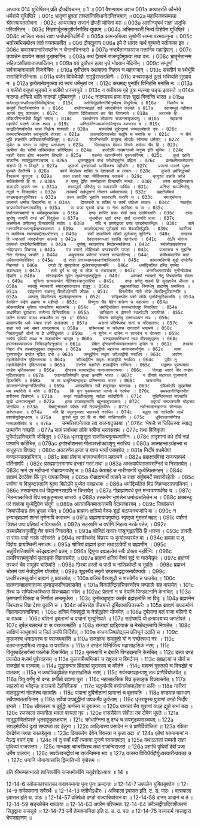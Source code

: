 अध्यायः 014
युधिष्ठिरम् प्रति द्रौपदीवचनम् ॥ 1 ॥
001	वैशम्पायन उवाच 
001a	अव्याहरति कौन्तेये धर्मराजे युधिष्ठिरे ।
001c	भ्रातॄणां ब्रुवतां तांस्तान्विविधान्वेदनिश्चयान् ॥
002a	महाभिजनसम्पन्ना श्रीमत्यायतलोचना ।
002c	अभ्यभाषत राजानं द्रौपदी योषितां वरा ॥
003a	आसीनमृषभं राज्ञां भ्रातृभिः परिवारितम् ।
003c	सिंहशार्दूलसदृशैर्वारणैरिव यूथपम् ॥
004a	अभिमानवती नित्यं विशेषेण युधिष्ठिरे ।
004c	लालिता सततं राज्ञा धर्माधर्मनिदर्शिनी ॥
005a	आमन्त्रयित्वा सुश्रोणी साम्ना परमवल्गुना ।
005c	भर्तारमभिसम्प्रेक्ष्य ततो वचनमब्रवीत् ॥
006	द्रौपद्युवाच 
006a	इमे ते भ्रातरः पार्थ शुष्यन्ते स्तोकका इव ।
006c	वावाश्यमानास्तिष्ठन्ति न चैनानभिनन्दसे ॥
007a	नन्दयैतान्महाराज मत्तानिव महाद्विपान् ।
007c	उपपन्नेन वाक्येन सततं दुःखभागिनः ॥
008a	कथं द्वैतवने राजन्पूर्वमुक्त्वा तथा वचः ।
008c	भ्रातॄनेतान्स्म सहिताञ्शीतवातातपार्दितान् ॥
009a	वयं दुर्योधनं हत्वा मृधे भोक्ष्याम मेदिनीम् ।
009c	सम्पूर्णां सर्वकामानामाहवे विजयैषिणः ॥
010a	नृवीरांश्च रथान्हत्वा निहत्य च महागजान् ।
010c	संस्तीर्य च रथैर्भूमिं ससादिभिररिन्दमाः ॥
011a	यजेम विविधैर्यज्ञैः समृद्धैराप्तदक्षिणैः ।
011c	वनवासकृतं दुःखं भविष्यति सुखाय नः ॥
012a	इत्येतानेवमुक्त्वा त्वं स्वयं धर्मभृतां वर ।
012c	कथमद्य पुनर्वीर विनिहंसि मनांसि नः ॥
013a	न क्लीबो वसुधां भुङ्क्ते न क्लीबो धनमश्नुते ।
013c	न क्लीबस्य गृहे पुत्रा मत्स्याः पङ्क इवासते ॥
014a	नादण्डः क्षत्रियो भाति नादण्डो भूमिमश्नुते ।
014c	नादण्डस्य प्रजा राज्ञः सुखं विन्दन्ति भारत ॥
015a	`सदेवासुरगन्धर्वैरप्सरोभिर्विभूषितम् ।
015c	रक्षोभिर्गुह्यकैर्नागैर्मनुष्यैश्च विभूषितम् ॥
016a	त्रिवर्गेण च सम्पूर्णं त्रिवर्गस्यागमेन च ।
016c	दण्डेनाभ्याहृतं सर्वं जगद्भोगाय कल्पते ॥
017a	स्वायम्भुवं महीपाल आगमं शृणु शाश्वतम् ।
017c	विप्राणां विदितश्चायं तव चैव विशाम्पते ॥
018a	अराजके हि लोकेऽस्मिन्सर्वतो विद्रुते भयात् ।
018c	रक्षार्थमस्य लोकस्य राजानमसृजत्प्रभुः ।
018a	महाकायं महावीर्यं पालने जगतः क्षमम् ॥
019c	अनिलाग्नियमार्काणामिन्द्रस्य वरुणस्य च ।
019c	चन्द्रवित्तेशयोश्चैव मात्रा निर्हृत्य शाश्वतीः ॥
020a	यस्मादेषां सुरेन्द्राणां सम्भवत्यंशतो नृपः ।
020c	तस्मादभिभवत्येष सर्वभूतानि तेजसा ॥
021a	तपत्यादित्यवच्चैव चक्षूंषि च मनांसि च ।
021c	न चैनं भुवि शक्नोति कश्चिदप्यभिवीक्षितुम् ॥
022a	सोऽग्निर्भवति वायुश्च सोऽर्कः सोमश्च धर्मराट् ।
022c	स कुबेरः स वरुणः स महेन्द्रः प्रतापवान् ॥
023a	पितामहस्य देवस्य विष्णोः शर्वस्य चैव हि ।
023c	ऋषीणां चैव सर्वेषां तस्मिंस्तेजः प्रतिष्ठितम् ॥
024a	बालोऽपि नावमन्तव्यो मनुष्य इति भूमिपः ।
024c	महती देवता ह्येषा नररूपेण तिष्ठति ॥
025a	एकमेव दहत्यग्निर्नरं दुरुपसर्पिणम् ।
025c	कुलं दहति राजाग्निः सपशुद्रव्यसञ्चयम् ॥
026a	धृतराष्ट्रकुलं दग्धं क्रोधोद्भूतेन वह्निना ।
026c	प्रत्यक्षमेतल्लोकस्य संशयो हि न विद्यते ॥
027a	कुलजो वृत्तसम्पन्नो धार्मिकश्च महीपतिः ।
027c	प्रजानां पालने युक्तः पूज्यते दैवतैरपि ॥
028a	कार्यं योऽवेक्ष्य शक्तिं च देशकालौ च तत्वतः ।
028c	कुरुते धर्मसिद्ध्यर्थं वैश्वरूप्यं पुनःपुनः ॥
029a	तस्य प्रसादे पद्मा श्रीर्विजयश्च पराक्रमे ।
029c	मृत्युश्च वसति क्रोधे सर्वतेजोमयो हि सः ॥
030a	तं यस्तु द्वेष्टि सम्मोहात्स विनश्यति मानवः ।
030c	तस्य ह्याशुविनाशाय राजाऽपि कुरुते मनः ॥
031a	तस्माद्धर्मं यदिष्टेषु स व्यवस्यति पार्थिवः ।
031c	अनिष्टं चाप्यनिष्टेषु तद्धर्मं न विचालयेत् ॥
032a	तस्यार्थे सर्वभूतानां गोप्तारं धर्ममात्मजम् |
032c	ब्रह्मतेजोमयं दण्डमसृजत्पूर्वमीश्वरः ॥
033a	तस्य सर्वाणि भूतानि स्थावराणि चराणि च ।
033c	भयाद्भोगाय कल्पन्ते धर्मान्न विचलन्ति च ॥
034a	देशकालौ च शक्तिं च कार्यं चावेक्ष्य तत्वतः ।
034c	यथार्हतः सम्प्रणयेन्नरेष्वन्यायवर्तिषु ॥
035a	स राजा पुरुषो दण्डः स नेता शासिता च सः ।
035c	वर्णानामाश्रमाणां च धर्मप्रभुरथाव्ययः ॥
036a	दण्डः शास्ति प्रजाः सर्वा दण्ड एवाभिरक्षति ।
036c	दण्डः सुप्तेषु जागर्ति दण्डं धर्मं विदुर्बुधाः ॥
037a	सुसमीक्ष्य धृतो दण्डः सर्वा रञ्जयति प्रजाः ।
037c	असमीक्ष्य प्रणीतस्तु विनाशयति सर्वशः ॥
038a	यदि न प्रणयेद्राजा दण्डं दण्ड्येष्वतन्द्रितः ।
038c	जले मत्स्यानिवाभक्ष्यन्दुर्बलान्बलवत्तराः ॥
039a	काकोऽद्याच्च पुरोडाशं श्वा चैवावलिहेद्धविः ।
039c	स्वामित्वं न क्वचिच्च स्यात्प्रपद्येताधरोत्तरम् ॥
040a	सर्वो दण्डजितो लोको दुर्लभस्तु शुचिर्नरः ।
040c	दण्डस्य हि भयात्सर्वं जगद्भोगाय कल्पते ॥
041a	देवदानवगन्धर्वा रक्षांसि पतगोरगाः ।
041c	तेऽपि भोगाय कल्पन्ते दण्डेनैवाभिपीडिताः ॥
042a	दूष्येयुः सर्ववर्णाश्च भिद्येरन्सर्वसेतवः ।
042c	सर्वलोकप्रकोपश्च भवेद्दण्डस्य विभ्रमात् ॥
043a	यत्र श्यामो लोहिताक्षो दण्डश्चरति पापहा ।
043c	प्रजास्तत्र न मुह्यन्ति नेता चेत्साधु पश्यति ॥
044a	आहुस्तस्य प्रणेतारं राजानं सत्यवादिनम् ।
044c	समीक्ष्यकारिणं प्राज्ञं धर्मकामार्थकोविदम् ॥
045a	तं राजा प्रणयन्सम्यक्स्वर्गायाभिप्रवर्तते ।
045c	कामात्मविषयी क्षुद्रो दण्डेनैव निहन्यते ॥
046a	दण्डो हि सुमहातेजा दुर्धरश्चाकृतात्मभिः ।
046c	धर्माद्विचलितं हन्ति नृपमेव सबान्धवम् ॥
047a	ततो दुर्गं च राष्ट्रं च लोकं च सचराचरम् ।
047c	अन्तरिक्षगतांश्चैव मुनीन्देवांश्च हिंसति ॥
048a	सोऽसहायेन मूढेन लुब्धेनाकृतबुद्धिना ।
048c	अशक्यो न्यायतो नेतुं विषयांश्चैव सेवता ॥
049a	शुचिना सत्यसन्धेन नीतिशास्त्रानुसारिणा ।
049c	दण्डः प्रणेतुं शक्यो हि सुसहायेन धीमता ॥
050a	स्वराष्ट्रे न्यायवर्ती स्याद्भृशदण्डश्च शत्रुषु ।
050c	सुहृत्स्वजिह्मः स्निग्धेषु ब्राह्मणेषु क्षमान्वितः ॥
051a	एवंवृत्तस्य राज्ञस्तु शिलोञ्छेनापि जीवतः ।
051c	विस्तीर्येत यशो लोके तैलबिन्दुरिवाम्भसि ॥
052a	अतस्तु विपरीतस्य नृपतेरकृतात्मनः ।
052c	सङ्क्षिप्येत यशो लोके घृतबिन्दुरिवाम्भसि ॥
053a	देवदेवेन रुद्रेण ब्रह्मणा च महीपते ।
053c	विष्णुना चैव देवेन शक्रेण च महात्मना ॥
054a	लोकपालैश्च भूतैश्च पाण्डवैश्च महात्मभिः ।
054c	धर्माद्विचलिता राजन्धार्तराष्ट्रा निपातिताः ।
054e	अधार्मिका दुराचाराः ससैन्या विनिपातिताः ॥
055a	तान्निहत्य न दोषस्ते स्वल्पोऽपि जगतीपते ।
055c	छलेन मायया वाऽथ क्षत्रधर्मेण वा नृप ॥'
056a	मित्रता सर्वभूतेषु दानमध्ययनं तपः ।
056c	ब्राह्मणस्यैव धर्मः स्यान्न राज्ञो राजसत्तम ॥
057a	असतां प्रतिषेधश्च सतां च परिपालनम् ।
057c	एष राज्ञां परो धर्मः समरे चापलायनम् ॥
058a	यस्मिन्क्षमा च क्रोधश्च दानादाने भयाभये ।
058c	निग्रहानुग्रहौ चोभौ स वै धर्मविदुच्यते ॥
059a	न श्रुतेन न दानेन न सान्त्वेन न चेज्यया ।
059c	त्वयेयं पृथिवी लब्धा न सङ्कोचेन चाप्युत ॥
060a	यत्तद्बलममित्राणां तथा वीरसमुद्यतम् ।
060c	हस्त्यश्वरथसम्पन्नं त्रिभिरङ्गैरनुत्तमम् ॥
061a	रक्षितं द्रोणकर्णाभ्यामश्वत्थाम्ना कृपेण च ।
061c	तत्त्वया निहतं वीर तस्माद्भुङ्क्ष्व वसुन्धराम् ॥
062a	जम्बूद्वीपो महाराज नानाजनपदैर्युतः ।
062c	त्वया पुरुषशार्दूल दण्डेन मृदितः प्रभो ॥
063a	जम्बूद्वीपेन सदृशः क्रौञ्चद्वीपो नराधिप ।
063c	अपरेण महामेरोर्दण्डेन मृदितस्त्वया ॥
064a	क्रौञ्चद्वीपेन सदृशः शाकद्वीपो नराधिप ।
064c	पूर्वेण तु महामेरोर्दण्डेन मृदितस्त्वया ॥
065a	उत्तरेण महामेरोः शाकद्वीपेन सम्मितः ।
065c	भद्राश्वः पुरुषव्याघ्र दण्डेन मृदितस्त्वया ॥
066a	द्वीपाश्च सान्तरद्वीपा नानाजनपदाश्रयाः ।
066c	विगाह्य सागरं वीर दण्डेन मृदितास्त्वया ॥
067a	एतान्यप्रतिमेयानि कृत्वा कर्माणि भारत ।
067c	न प्रीयसे महाराज पूज्यमानो द्विजातिभिः ॥
068a	स त्वं भ्रातॄनिमान्दृष्ट्वा प्रतिनन्दस्व भारत ।
068c	ऋषभानिव सम्मत्तान्गजेन्द्रान्गर्जितानिव ॥
069a	अमरप्रतिमाः सर्वे शत्रुसाहाः परन्तपाः ।
069c	एकैकोऽपि सुखायैषां मम स्यादिति मे मतिः ॥
070a	किं पुनः पुरुषव्याघ्राः पतयो मे नरर्षभाः ।
070c	समस्तानीन्द्रियाणीव शरीरस्य विचेष्टने ॥
071a	अनृतं नाब्रवीच्छ्वश्रूः सर्वज्ञा सर्वदर्शिनी ।
071c	युधिष्ठिरस्त्वां पाञ्चालि सुखे धास्यत्यनुत्तमे ॥
072a	हत्वा राजसहस्राणि बहून्याशुपराक्रमः ।
072c	तद्व्यर्थं सम्प्रपश्यामि मोहात्तव जनाधिप ॥
073a	येषामुन्मत्तको ज्येष्ठः सर्वे तेऽप्यनुसारिणः ।
073c	तवोन्मादान्महाराज सोन्मादाः सर्वपाण्डवाः ॥
074a	यदि हि स्युरनुन्मत्ता भ्रातरस्ते नराधिप ।
074c	बद्ध्वा त्वां नास्तिकैः सार्धं प्रशासेयुर्वसुन्धराम् ॥
075a	कुरुते मूढ एवं हि यः श्रेयो नाधिगच्छति ।
075c	धूपैरञ्जनयोगैश्च नस्यकर्मभिरेव च ॥
076a	`उन्मत्तिरपनेतव्या तव राजन्यदृच्छया ।'
076c	'भेषजैः स चिकित्स्यः स्याद्य उन्मार्गेण गच्छति ॥
077a	साहं सर्वाधमा लोके स्त्रीणां भरतसत्तम ।
077c	तथा विनिकृता पुत्रैर्याऽहमिच्छामि जीवितुम् ॥
078a	धृतराष्ट्रसुता राजन्नित्यमुत्पथगामिनः ।
078c	तादृशानां वधे दोषं नाहं पश्यामि कर्हिचित् ॥
079ac	इमांश्चोशनसा गीताञ्श्लोकाञ्शृणु नराधिप ॥
080a	आत्महन्ताऽर्थहन्ता च बन्धुहन्ता विषप्रदः ।
080c	अकारणेन हन्ता च यश्च भार्यां परामृशेत् ॥
081a	निर्दोषं वधमेतेषां षण्णामप्याततायिनाम् ।
081c	ब्रह्मा प्रोवाच भगवान्भार्गवाय महात्मने ॥
082a	ब्रह्मक्षत्रविशां राजन्सत्पथे वर्तिनामपि ।
082c	प्रसह्यागारमागम्य हन्तारं गरदं तथा ॥
083a	अभक्ष्यापेयदातारमग्निदं च निशातयेत् ।
083c	मार्ग एष महीपानां गोब्राह्मणवधेषु च ॥
084a	केशग्रहे च नारीणामपि युध्येत्पितामहम् ।
084c	ब्रह्माणं देवदेवेशं किं पुनः पापकारिणम् ॥
085a	गोब्राह्मणार्थे व्यसने च राज्ञां राष्ट्रोपमर्दे स्वशरीरहेतोः ।
085c	स्त्रीणां च विक्रुष्टरुतानि श्रुत्वा विप्रोऽपि युध्येत महाप्रभावः ॥
086a	धर्माद्विचलितं विप्रं निहन्यादाततायिनम् ।
086c	तस्यान्यत्र वधं विद्वान्मनसाऽपि न चिन्तयेत् ॥
087a	गोब्राह्मणवधे वृत्तं मन्त्रत्राणार्थमेव च ।
087c	निहन्यात्क्षत्रियो विप्रं स्वकुटुम्बस्य चाप्तये ॥
088a	तस्करेण नृशंसेन धर्मात्प्रचलितेन च ।
088c	क्षत्रबन्धुः परं शक्त्या युध्येद्विप्रेण संयुगे ॥
089a	आततायिनमायान्तमपि वेदान्तपारगम् ।
089c	जिघांसन्तं जिघांसीयान्न तेन भ्रूणहा भवेत् ॥
090a	ब्राह्मणः क्षत्रियो वैश्यः शूद्रो वाऽप्यन्त्यजोपि वा ।
090c	न हन्याद्ब्राह्मणं शान्तं तृणेनापि कदाचन ॥
091a	ब्राह्मणायावगुर्याद्यः स्पृष्ट्वा गुरुतरं महत् ।
091c	वर्षाणां त्रिशतं पापः प्रतिष्ठां नाधिगच्छति ॥
092a	सहस्राणि च वर्षाणि निहत्य नरके पतेत् ।
092c	तस्मान्नैवावगुर्याद्धि नैव शस्त्रं निपातयेत् ॥
093a	शोणितं यावतः पांसून्गृह्णातीति हि धारणा ।
093c	तावतीः स समाः पापो नरके परिवर्तते ॥
094a	त्वगस्थिभेदं विप्रस्य यः कुर्यात्कारयेत वा ।
094c	ब्रह्महा स तु विज्ञेयः प्रायश्चित्ती नराधमः ॥
095a	श्रोत्रियं ब्राह्मणं हत्वा तथाऽऽत्रेयीं च ब्राह्मणीम् ।
095c	चतुर्विंशतिवर्षाणि चरेद्ब्रह्महणो व्रतम् ॥
096a	द्विगुणा ब्रह्महत्येयं सर्वैः प्रोक्ता महर्षिभिः ।
096c	प्रायश्चित्तमकुर्वाणं कृताङ्कं विप्रवासयेत् ॥
097a	ब्राह्मणं क्षत्रियं वैश्यं शूद्रं वा घातयेन्नृपः ।
097c	ब्रह्मघ्नं तस्करं चैव माभूदेवं चरिष्यति ॥
098a	छित्त्वा हस्तौ च पादौ च नासिकोष्ठौ च भूपतिः ।
098c	ब्रह्मघ्नं चोत्तमं पापं नेत्रोद्धारेण योजयेत् ॥
099a	शूद्रस्यैव स्मृतो दण्डस्तद्वद्राजन्यवैश्ययोः ।
099c	प्रायश्चित्तमकुर्वाणं ब्राह्मणं तु प्रवासयेत् ॥
100a	क्षत्रियं वैश्यशूद्रौ च शस्त्रेणैव च घातयेत् ।
100c	ब्रह्मघ्नान्ब्राह्मणान्राजा कृताङ्कान्विप्रवासयेत् ॥
101a	विकलेन्द्रियांस्त्रिवर्णांश्च चण्डालैः सह वासयेत् ।
101c	तैश्च यः सम्पिबेत्कश्चित्स पिबन्ब्रह्महा भवेत् ॥
102ac	प्रेतानां न च देयानि पिण्डदानानि केनचित् ॥
103a	कृष्णवर्णा विरूपा च निर्णीता लम्बमूर्धजा ।
103c	दुनोत्यदृष्ट्वा कर्तारं ब्रह्महत्येति तां विदुः ॥
104a	ब्रह्मघ्नेन पिबन्तश्च विप्रा देशाः पुराणि च ।
104c	अचिरादेव पीड्यन्ते दुर्भिक्षव्याधितस्करैः ॥
105a	ब्राह्मणं पापकर्माणं विप्राणामाततायिनम् ।
105c	क्षत्रियं वैश्यशूद्रौ च नेत्रोद्धारेण योजयेत् ॥
106a	दुर्बलानां बलं राजा बलिनो ये च साधवः ।
106c	बलिनां दुर्बलानां च पापानां मृत्युरिष्यते ॥
107a	सदोषमपि यो हन्यादश्राव्य जगतीपते ।
107c	दुर्बलं बलवन्तं वा स पराजयमर्हति ॥
108a	राजाज्ञां प्राड्विवाकं च नेच्छेद्यच्चापि निष्पतेत् ।
108c	साक्षिणं साधुवाक्यं च जितं तमपि निर्दिशेत् ॥
109a	बन्धनान्निष्पतेद्यच्च प्रतिभूर्न ददाति च ।
109c	कुलजश्च धनाढ्यश्च स पराजयमर्हति ॥
110a	राजाज्ञया समाहूतो यो न गच्छेत्सभां नरः ।
110c	बलवन्तमुपाश्रित्य सायुधः स पराजितः ॥
111a	तं दण्डेन विनिर्जित्य महासाहसिकं नरम् ।
111c	वियुक्तदेहसर्वस्वं परलोकं विसर्जयेत् ॥
112a	मृतस्यापि न देयानि पिण्डदानानि केनचित् ।
112c	दत्त्वा दण्डं प्रयच्छेत मध्यमं पूर्वसाहसम् ॥
113a	कुलस्त्रीव्यभिचारं च राष्ट्रस्य च विमर्दनम् ।
113c	ब्रह्महत्यां च चौर्यं च राजद्रोहं च पञ्चमम् ॥
114a	युद्धादन्यत्र हिंसायां सुरापस्य च कीर्तने ।
114c	महान्तं गुरुतल्पे च मित्रद्रोहे च पातकम् ॥
115a	न कथञ्चिदुपेक्षेत महासाहसिकं नरम् ।
115c	सर्वस्वमपहृत्याशु ततः प्राणैर्वियोजयेत् ॥
116a	त्रिषु वर्णेषु यो दण्डः प्रणीतो ब्रह्मणा पुरा ।
116c	महासाहसिकं विप्रं कृताङ्कं विप्रवासयेत् ॥
117a	साहस्रो वा भवेद्दण्डः काञ्चनो देहनिष्क्रिया ।
117c	चतुर्णामपि वर्णानामेवमाहोशना कविः ॥
118a	नारीणां बालवृद्धानां गोपतेश्च महामतिः ।
118c	पापानां दुर्विनीतानां प्राणान्तं च बृहस्पतिः ।
118e	दण्डमाह महाभाग सर्वेषामाततायिनाम् ॥
119a	सर्वेषां पापबुद्धीनां पापकर्मैव कुर्वताम् ।
119c	धृतराष्ट्रस्य पुत्राणां दण्डो निर्दोष इष्यते ।
119e	सौबलस्य च दुर्बुद्धेः कर्णस्य च दुरात्मनः ॥
120a	पश्यतां चैव शूराणां याऽहं द्यूते सभां तदा ।
120c	रजस्वला समानीता भवतां पश्यतां नृप ।
120e	वाससैकेन संवीता तव दोषेण भूपते ॥
121a	माभूद्धर्मविलोपस्ते धृतराष्ट्रकुलक्षयात् ।
121c	क्रोधाग्निना तु दग्धं च सपशुद्रव्यसञ्चयम् ॥
122a	साऽहमेवंविधं दुःखं सम्प्राप्ता तव हेतुना ।
122c	आदित्यस्य प्रसादेन न च प्राणैर्वियोजिता ॥
123a	रक्षिता देवदेवेन जगतः कालहेतुना ।
123c	दिवाकरेण देवेन विवस्त्रा न कृता तदा ॥'
124a	एतेषां यतमानानां न मेऽद्य वचनं मृषा ।
124c	त्वं तु सर्वां महीं त्यक्त्वा कुरुषे स्वयमापदम् ॥
125a	यथाऽऽस्तां सम्मतौ राज्ञां पृथिव्यां राजसत्तम ।
125c	मान्धाता चाम्बरीषश्च तथा राजन्विराजसे ॥
126a	प्रशाधि पृथिवीं देवीं प्रजा धर्मेण पालयन् ।
126c	सपर्वतवनद्वीपां मा राजन्विमना भव ॥
127a	यजस्व विविधैर्यज्ञैर्युध्यस्वारीन्प्रयच्छ च ।
127c	धनानि भोगान्वासांसि द्विजातिभ्यो नृपोत्तम ॥ 

इति श्रीमन्महाभारते शान्तिपर्वणि राजधर्मपर्वणि चतुर्दशोऽध्यायः ॥ 14 ॥

12-14-6 स्तोककाश्चातका वावाश्यमानाः पुनः पुनः क्रन्दन्तः ॥ 12-14-7 उपपन्नेन युक्तियुक्तेन ॥ 12-14-9 सर्वकामानां सर्वैरर्थैः ॥ 12-14-13 क्लीबोऽधीरः । अविपाला इवासत इति. ट. ड. पाठः । वत्सपाला इवासत इति थ. पाठः ॥ 12-14-57 प्रतिषेधो दण्डो राज्यान्निर्वासनं वा ॥ 12-14-58 दानम् आदानं च ते ॥ 12-14-59 सङ्कोचेन याच्ञया ॥ 12-14-63 अपरेण पश्चिमतः 12-14-64 क्रौञ्चद्वीपादिवशीकरणं सिद्धद्वारा राजसूये ॥ 12-14-73 सर्वे तेप्यवमानिता इति ट. ड. द. पठः ॥ 12-14-75 नस्यकर्म नासाद्वारा भेषजग्रहणम् ॥
